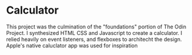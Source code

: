 # Calculator

This project was the culmination of the "foundations" portion of The Odin Project.
I synthesized HTML CSS and Javascript to create a calculator.
I relied heavily on event listeners, and flexboxes to architecht the design.
Apple's native caluclator app was used for inspiration
